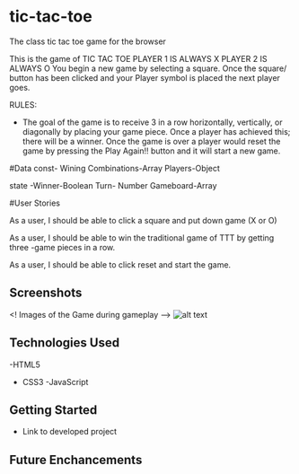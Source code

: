 # tic-tac-toe
The class tic tac toe game for the browser

This is the game of TIC TAC TOE
PLAYER 1 IS ALWAYS X PLAYER 2 IS ALWAYS O
You begin a new game by selecting a square. Once the square/ button has been clicked and your Player symbol is placed the next  player goes.


RULES:
* The goal of the game is to receive 3 in a row horizontally, vertically, or diagonally by placing your game piece.
Once a player has achieved this; there will be a winner. Once the game is over a player would reset the game by pressing the Play Again!! button and it will start a new game.

#Data 
const- Wining Combinations-Array
Players-Object

state -Winner-Boolean
       Turn- Number
       Gameboard-Array
       
#User Stories 

As a user, I should be able to click a square and put down game (X or O)

As a user, I should be able to win the traditional game of TTT by getting three -game pieces in a row.

As a user, I should be able to click reset and start the game.

## Screenshots

<! Images of the Game during gameplay -->
![alt text](https://github.com/YamiNar20/tic-tac-toe/assets/128421560/5cf17fe3-534f-4e9d-88fb-994ab6defd27)


## Technologies Used
-HTML5
- CSS3
-JavaScript

## Getting Started
- Link to developed project

## Future Enchancements

